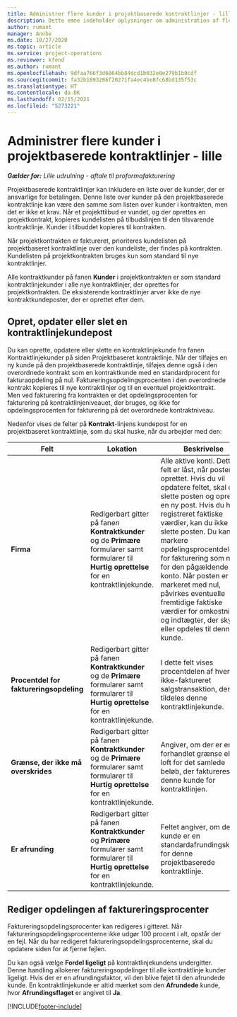 ```yaml
---
title: Administrer flere kunder i projektbaserede kontraktlinjer - lille
description: Dette emne indeholder oplysninger om administration af flere kunder på projektbaserede kontraktlinjer.
author: rumant
manager: Annbe
ms.date: 10/27/2020
ms.topic: article
ms.service: project-operations
ms.reviewer: kfend
ms.author: rumant
ms.openlocfilehash: 9dfaa766f3d6064bb84dcd1b032e0e279b1b9cdf
ms.sourcegitcommit: fa32b1893286f20271fa4ec4be8fc68bd135f53c
ms.translationtype: HT
ms.contentlocale: da-DK
ms.lasthandoff: 02/15/2021
ms.locfileid: "5273221"
---
```

# <a name="manage-multiple-customers-on-project-based-contract-lines---lite"></a>Administrer flere kunder i projektbaserede kontraktlinjer - lille

_**Gælder for:** Lille udrulning - aftale til proformafakturering_

Projektbaserede kontraktlinjer kan inkludere en liste over de kunder, der er ansvarlige for betalingen. Denne liste over kunder på den projektbaserede kontraktlinje kan være den samme som listen over kunder i kontrakten, men det er ikke et krav. Når et projekttilbud er vundet, og der oprettes en projektkontrakt, kopieres kundelisten på tilbudslinjen til den tilsvarende kontraktlinje. Kunder i tilbuddet kopieres til kontrakten.

Når projektkontrakten er faktureret, prioriteres kundelisten på projektbaseret kontraktlinje over den kundeliste, der findes på kontrakten. Kundelisten på projektkontrakten bruges kun som standard til nye kontraktlinjer.

Alle kontraktkunder på fanen **Kunder** i projektkontrakten er som standard kontraktlinjekunder i alle nye kontraktlinjer, der oprettes for projektkontrakten. De eksisterende kontraktlinjer arver ikke de nye kontraktkundeposter, der er oprettet efter dem.

## <a name="create-update-or-delete-a-contract-line-customer-record"></a>Opret, opdater eller slet en kontraktlinjekundepost

Du kan oprette, opdatere eller slette en kontraktlinjekunde fra fanen Kontraktlinjekunder på siden Projektbaseret kontraktlinje. Når der tilføjes en ny kunde på den projektbaserede kontraktlinje, tilføjes denne også i den overordnede kontrakt som en kontraktkunde med en standardprocent for fakturaopdeling på nul. Faktureringsopdelingsprocenten i den overordnede kontrakt kopieres til nye kontraktlinjer og til en eventuel projektkontrakt. Men ved fakturering fra kontrakten er det opdelingsprocenten for fakturering på kontraktlinjeniveauet, der bruges, og ikke for opdelingsprocenten for fakturering på det overordnede kontraktniveau.

Nedenfor vises de felter på **Kontrakt**-linjens kundepost for en projektbaseret kontraktlinje, som du skal huske, når du arbejder med den:

| Felt | Lokation | Beskrivelse | Downstream-virkning |
| --- | --- | --- | --- |
| **Firma** | Redigerbart gitter på fanen **Kontraktkunder** og de **Primære** formularer samt formularer til **Hurtig oprettelse** for en kontraktlinjekunde. | Alle aktive konti. Dette felt er låst, når posten er oprettet. Hvis du vil opdatere feltet, skal du slette posten og oprette en ny post. Hvis du har registreret faktiske værdier, kan du ikke slette posten. Du kan dog markere opdelingsprocentdelen for fakturering som nul for den pågældende konto. Når posten er markeret med nul, påvirkes eventuelle fremtidige faktiske værdier for omkostninger og indtægter, der skyldes eller opdeles til denne kunde. | Når du vælger en konto på den overordnede liste over konti for at tilføje og gemme dem, tilføjes kontraktlinjekunden også som en kontraktkunde. Kontraktlinjekunder bruges, når der genereres fakturaer. |
| **Procentdel for faktureringsopdeling** | Redigerbart gitter på fanen **Kontraktkunder** og de **Primære** formularer samt formularer til **Hurtig oprettelse** for en kontraktlinjekunde. | I dette felt vises procentdelen af hver ikke-faktureret salgstransaktion, der skal tildeles denne kontraktlinjekunde. | Kontraktlinjekunder og faktureringsopdelingsprocenter bruges, når faktiske værdier oprettes efter godkendelsen, og når fakturaen genereres. |
| **Grænse, der ikke må overskrides** | Redigerbart gitter på fanen **Kontraktkunder** og de **Primære** formularer samt formularer til **Hurtig oprettelse** for en kontraktlinjekunde. | Angiver, om der er en forhandlet grænse eller loft for det samlede beløb, der faktureres denne kunde for kontraktlinjen. | Grænsen, der ikke må overskrides for kontraktlinjekunden, bruges, når der oprettes faktiske værdier og genereres fakturaer. |
| **Er afrunding** | Redigerbart gitter på fanen **Kontraktkunder** og **Primære** formularer samt formularer til **Hurtig oprettelse** for en kontraktlinjekunde. | Feltet angiver, om denne kunde er en standardafrundingskunde for denne projektbaserede kontraktlinje. | Når du opretter en faktisk værdi i henhold til den faktureringsopdelingsprocenten, kan der være visse afrundingsdifferencer. Denne kunde er i dette tilfælde blevet tilskrevet afrundingsdifferencerne. |

## <a name="edit-billing-split-percentages"></a>Rediger opdelingen af faktureringsprocenter

Faktureringsopdelingsprocenter kan redigeres i gitteret. Når faktureringsopdelingsprocenterne ikke udgør 100 procent i alt, opstår der en fejl. Når du har redigeret faktureringsopdelingsprocenterne, skal du opdatere siden for at fjerne fejlen.

Du kan også vælge **Fordel ligeligt** på kontraktlinjekundens undergitter. Denne handling allokerer faktureringsopdelinger til alle kontraktlinje kunder ligeligt. Hvis der er en afrundingsfaktor, vil den blive føjet til den afrundede kunde. En kontraktlinjekunde er altid mærket som den **Afrundede** kunde, hvor **Afrundingsflaget** er angivet til **Ja**.


[!INCLUDE[footer-include](../../includes/footer-banner.md)]